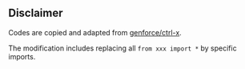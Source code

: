 ## Disclaimer

Codes are copied and adapted from [genforce/ctrl-x](https://github.com/genforce/ctrl-x).

The modification includes replacing all `from xxx import *` by specific imports.
